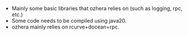 - Mainly some basic libraries that ozhera relies on (such as logging, rpc, etc.)
- Some code needs to be compiled using java20.
- ozhera mainly relies on rcurve+docean+rpc.